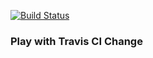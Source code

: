 [![Build Status](https://travis-ci.org/mrgreyves/play-with-travis.svg?branch=master)](https://travis-ci.org/mrgreyves/play-with-travis)
### Play with Travis CI Change
